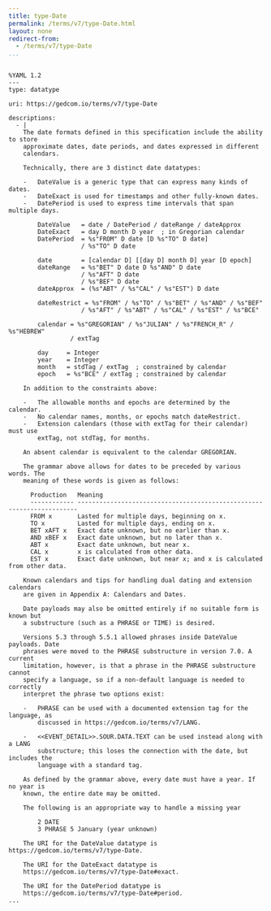 ```yaml
---
title: type-Date
permalink: /terms/v7/type-Date.html
layout: none
redirect-from:
  - /terms/v7/type-Date
...
```


```

%YAML 1.2
---
type: datatype

uri: https://gedcom.io/terms/v7/type-Date

descriptions:
  - |
    The date formats defined in this specification include the ability to store
    approximate dates, date periods, and dates expressed in different
    calendars.
    
    Technically, there are 3 distinct date datatypes:
    
    -   DateValue is a generic type that can express many kinds of dates.
    -   DateExact is used for timestamps and other fully-known dates.
    -   DatePeriod is used to express time intervals that span multiple days.
    
        DateValue   = date / DatePeriod / dateRange / dateApprox
        DateExact   = day D month D year  ; in Gregorian calendar
        DatePeriod  = %s"FROM" D date [D %s"TO" D date]
                    / %s"TO" D date
    
        date        = [calendar D] [[day D] month D] year [D epoch]
        dateRange   = %s"BET" D date D %s"AND" D date
                    / %s"AFT" D date
                    / %s"BEF" D date
        dateApprox  = (%s"ABT" / %s"CAL" / %s"EST") D date
    
        dateRestrict = %s"FROM" / %s"TO" / %s"BET" / %s"AND" / %s"BEF"
                    / %s"AFT" / %s"ABT" / %s"CAL" / %s"EST" / %s"BCE"
    
        calendar = %s"GREGORIAN" / %s"JULIAN" / %s"FRENCH_R" / %s"HEBREW"
                 / extTag
    
        day     = Integer
        year    = Integer
        month   = stdTag / extTag  ; constrained by calendar
        epoch   = %s"BCE" / extTag ; constrained by calendar
    
    In addition to the constraints above:
    
    -   The allowable months and epochs are determined by the calendar.
    -   No calendar names, months, or epochs match dateRestrict.
    -   Extension calendars (those with extTag for their calendar) must use
        extTag, not stdTag, for months.
    
    An absent calendar is equivalent to the calendar GREGORIAN.
    
    The grammar above allows for dates to be preceded by various words. The
    meaning of these words is given as follows:
    
      Production   Meaning
      ------------ ----------------------------------------------------------------------
      FROM x       Lasted for multiple days, beginning on x.
      TO x         Lasted for multiple days, ending on x.
      BET xAFT x   Exact date unknown, but no earlier than x.
      AND xBEF x   Exact date unknown, but no later than x.
      ABT x        Exact date unknown, but near x.
      CAL x        x is calculated from other data.
      EST x        Exact date unknown, but near x; and x is calculated from other data.
    
    Known calendars and tips for handling dual dating and extension calendars
    are given in Appendix A: Calendars and Dates.
    
    Date payloads may also be omitted entirely if no suitable form is known but
    a substructure (such as a PHRASE or TIME) is desired.
    
    Versions 5.3 through 5.5.1 allowed phrases inside DateValue payloads. Date
    phrases were moved to the PHRASE substructure in version 7.0. A current
    limitation, however, is that a phrase in the PHRASE substructure cannot
    specify a language, so if a non-default language is needed to correctly
    interpret the phrase two options exist:
    
    -   PHRASE can be used with a documented extension tag for the language, as
        discussed in https://gedcom.io/terms/v7/LANG.
    
    -   <<EVENT_DETAIL>>.SOUR.DATA.TEXT can be used instead along with a LANG
        substructure; this loses the connection with the date, but includes the
        language with a standard tag.
    
    As defined by the grammar above, every date must have a year. If no year is
    known, the entire date may be omitted.
    
    The following is an appropriate way to handle a missing year
    
        2 DATE
        3 PHRASE 5 January (year unknown)
    
    The URI for the DateValue datatype is https://gedcom.io/terms/v7/type-Date.
    
    The URI for the DateExact datatype is
    https://gedcom.io/terms/v7/type-Date#exact.
    
    The URI for the DatePeriod datatype is
    https://gedcom.io/terms/v7/type-Date#period.
...

```
